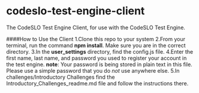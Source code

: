 # codeslo-test-engine-client
The CodeSLO Test Engine Client, for use with the CodeSLO Test Engine.

####How to Use the Client
1.Clone this repo to your system
2.From your terminal, run the command **npm install**. Make sure you are in the correct directory.
3.In the **user_settings** directory, find the config.js file.
4.Enter the first name, last name, and password you used to register your account in the test engine.
**note**: Your password is being stored in plain text in this file. Please use a simple password that you do *not* use anywhere else.
5.In challenges/Introductory Challenges find the Introductory_Challenges_readme.md file and follow the instructions there.

